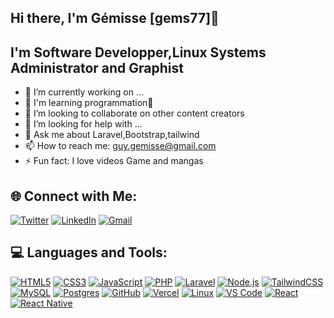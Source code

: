 ## Hi there, I'm Gémisse [gems77]👋

## I'm Software Developper,Linux Systems Administrator and Graphist


- 🔭 I’m currently working on ...
- 🌱 I'm learning programmation🤣
- 👯 I’m looking to collaborate on other content creators
- 🤔 I’m looking for help with ...
- 💬 Ask me about Laravel,Bootstrap,tailwind
- 📫 How to reach me: guy.gemisse@gmail.com
- ⚡ Fun fact: I love videos Game and mangas

## 🌐 Connect with Me:
[![Twitter](https://img.shields.io/badge/Twitter-%231DA1F2.svg?&style=for-the-badge&logo=twitter&logoColor=white)](https://www.twitter.com/BossouGemisse)
[![LinkedIn](https://img.shields.io/badge/LinkedIn-%230077B5.svg?&style=for-the-badge&logo=linkedin&logoColor=white)](https://www.linkedin.com/in/g%C3%A9misse-bossou-72aaa2256/)
[![Gmail](https://img.shields.io/badge/Gmail-D14836?&style=for-the-badge&logo=gmail&logoColor=white)](mailto:guy.gemisse@gmail.com)

## 💻 Languages and Tools:
[![HTML5](https://img.shields.io/badge/HTML5-%23E34F26.svg?style=for-the-badge&logo=html5&logoColor=white)](#)
[![CSS3](https://img.shields.io/badge/CSS3-%231572B6.svg?style=for-the-badge&logo=css3&logoColor=white)](#)
[![JavaScript](https://img.shields.io/badge/JavaScript-%23F7DF1E.svg?style=for-the-badge&logo=javascript&logoColor=black)](#)
[![PHP](https://img.shields.io/badge/PHP-%23777BB4.svg?style=for-the-badge&logo=php&logoColor=white)](#)
[![Laravel](https://img.shields.io/badge/Laravel-%23FF2D20.svg?style=for-the-badge&logo=laravel&logoColor=white)](#)
[![Node.js](https://img.shields.io/badge/Node.js-%23339933.svg?style=for-the-badge&logo=node.js&logoColor=white)](#)
[![TailwindCSS](https://img.shields.io/badge/TailwindCSS-%2338B2AC.svg?style=for-the-badge&logo=tailwind-css&logoColor=white)](#)
[![MySQL](https://img.shields.io/badge/MySQL-%2300f.svg?style=for-the-badge&logo=mysql&logoColor=white)](#)
[![Postgres](https://img.shields.io/badge/Postgres-%23316192.svg?style=for-the-badge&logo=postgresql&logoColor=white)](#)
[![GitHub](https://img.shields.io/badge/GitHub-%2312100E.svg?style=for-the-badge&logo=github&logoColor=white)](#)
[![Vercel](https://img.shields.io/badge/Vercel-%23000000.svg?style=for-the-badge&logo=vercel&logoColor=white)](#)
[![Linux](https://img.shields.io/badge/Linux-%23FCC624.svg?style=for-the-badge&logo=linux&logoColor=black)](#)
[![VS Code](https://img.shields.io/badge/VSCode-%23007ACC.svg?style=for-the-badge&logo=visual-studio-code&logoColor=white)](#)
[![React](https://img.shields.io/badge/React-%2361DAFB.svg?style=for-the-badge&logo=react&logoColor=black)](#)
[![React Native](https://img.shields.io/badge/React_Native-%230D1117.svg?style=for-the-badge&logo=react&logoColor=white)](#)

